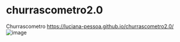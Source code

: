 # churrascometro2.0
 Churrascometro
https://luciana-pessoa.github.io/churrascometro2.0/
![image](https://user-images.githubusercontent.com/103122284/235269806-1593e9ac-fd9c-4931-9519-46365eee7945.png)
